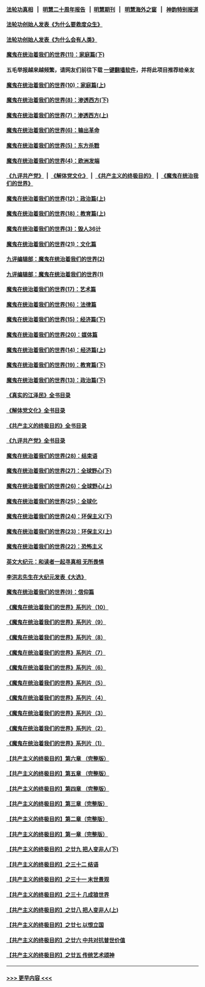 #### [法轮功真相](https://github.com/gfw-breaker/truth/blob/master/README.md?t=0) &nbsp;&nbsp;|&nbsp;&nbsp; [明慧二十周年报告](https://github.com/gfw-breaker/mh-reports/blob/master/README.md?t=0) &nbsp;&nbsp;|&nbsp;&nbsp;[明慧期刊](https://github.com/gfw-breaker/mh-qikan) &nbsp;&nbsp;|&nbsp;&nbsp; [明慧海外之窗](https://github.com/gfw-breaker/mh-news/blob/master/README.md?t=0) &nbsp;&nbsp;|&nbsp;&nbsp; [神韵特别报道](https://github.com/gfw-breaker/mh-news/blob/master/shenyun.md?t=0)
#### [法轮功创始人发表《为什么要救度众生》](../pages/nsc422/n13975246.md?t=06132144) 
#### [法轮功创始人发表《为什么会有人类》](../pages/nsc422/n13912117.md?t=06132144) 
#### [魔鬼在统治着我们的世界(11)：家庭篇(下)](../pages/nsc422/n10440961.md?t=06132144) 
#### 五毛举报越来越频繁，请网友们前往下载 [一键翻墙软件](https://github.com/gfw-breaker/ssr-accounts)，并将此项目推荐给亲友
#### [魔鬼在统治着我们的世界(10)：家庭篇(上)](../pages/nsc422/n10435448.md?t=06132144) 
#### [魔鬼在统治着我们的世界(8)：渗透西方(下)](../pages/nsc422/n10429603.md?t=06132144) 
#### [魔鬼在统治着我们的世界(7)：渗透西方(上)](../pages/nsc422/n10426013.md?t=06132144) 
#### [魔鬼在统治着我们的世界(6)：输出革命](../pages/nsc422/n10421536.md?t=06132144) 
#### [魔鬼在统治着我们的世界(5)：东方杀戮](../pages/nsc422/n10417707.md?t=06132144) 
#### [魔鬼在统治着我们的世界(4)：欧洲发端](../pages/nsc422/n10414890.md?t=06132144) 
#### [《九评共产党》](https://github.com/begood0513/9ping.md/blob/master/README.md) &nbsp;|&nbsp; [《解体党文化》](../../../../jtdwh.md/blob/master/README.md)  &nbsp;|&nbsp; [《共产主义的终极目的》](../../../../gczydzjmd.md/blob/master/README.md) &nbsp;|&nbsp; [《魔鬼在统治我们的世界》](../../../../mgztzwmdsj.md/blob/master/README.md) 
#### [魔鬼在统治着我们的世界(12)：政治篇(上)](../pages/nsc422/n10444576.md?t=06132144) 
#### [魔鬼在统治着我们的世界(18)：教育篇(上)](../pages/nsc422/n10526970.md?t=06132144) 
#### [魔鬼在统治着我们的世界(3)：毁人36计](../pages/nsc422/n10411583.md?t=06132144) 
#### [魔鬼在统治着我们的世界(21)：文化篇](../pages/nsc422/n10597706.md?t=06132144) 
#### [九评编辑部：魔鬼在统治着我们的世界(2)](../pages/nsc422/n10410036.md?t=06132144) 
#### [九评编辑部：魔鬼在统治着我们的世界(1)](../pages/nsc422/n10406825.md?t=06132144) 
#### [魔鬼在统治着我们的世界(17)：艺术篇](../pages/nsc422/n10499093.md?t=06132144) 
#### [魔鬼在统治着我们的世界(16)：法律篇](../pages/nsc422/n10485969.md?t=06132144) 
#### [魔鬼在统治着我们的世界(15)：经济篇(下)](../pages/nsc422/n10469975.md?t=06132144) 
#### [魔鬼在统治着我们的世界(20)：媒体篇](../pages/nsc422/n10586579.md?t=06132144) 
#### [魔鬼在统治着我们的世界(14)：经济篇(上)](../pages/nsc422/n10457370.md?t=06132144) 
#### [魔鬼在统治着我们的世界(19)：教育篇(下)](../pages/nsc422/n10564808.md?t=06132144) 
#### [魔鬼在统治着我们的世界(13)：政治篇(下)](../pages/nsc422/n10448270.md?t=06132144) 
#### [《真实的江泽民》全书目录](../pages/nsc422/n13721399.md?t=06132144) 
#### [《解体党文化》全书目录](../pages/nsc422/n13721157.md?t=06132144) 
#### [《共产主义的终极目的》全书目录](../pages/nsc422/n13721048.md?t=06132144) 
#### [《九评共产党》全书目录](../pages/nsc422/n13708085.md?t=06132144) 
#### [魔鬼在统治着我们的世界(28)：结束语](../pages/nsc422/n10936246.md?t=06132144) 
#### [魔鬼在统治着我们的世界(27)：全球野心(下)](../pages/nsc422/n10928319.md?t=06132144) 
#### [魔鬼在统治着我们的世界(26)：全球野心(上)](../pages/nsc422/n10900318.md?t=06132144) 
#### [魔鬼在统治着我们的世界(25)：全球化](../pages/nsc422/n10788205.md?t=06132144) 
#### [魔鬼在统治着我们的世界(24)：环保主义(下)](../pages/nsc422/n10695307.md?t=06132144) 
#### [魔鬼在统治着我们的世界(23)：环保主义(上)](../pages/nsc422/n10688613.md?t=06132144) 
#### [魔鬼在统治着我们的世界(22)：恐怖主义](../pages/nsc422/n10614727.md?t=06132144) 
#### [英文大纪元：和读者一起寻真相 无所畏惧](../pages/nsc422/n12542027.md?t=06132144) 
#### [李洪志先生在大纪元发表《大选》](../pages/nsc422/n12534746.md?t=06132144) 
#### [魔鬼在统治着我们的世界(9)：信仰篇](../pages/nsc422/n10432159.md?t=06132144) 
#### [《魔鬼在统治着我们的世界》系列片（10）](../pages/nsc422/n12292670.md?t=06132144) 
#### [《魔鬼在统治着我们的世界》系列片（9）](../pages/nsc422/n12290859.md?t=06132144) 
#### [《魔鬼在统治着我们的世界》系列片（8）](../pages/nsc422/n12287445.md?t=06132144) 
#### [《魔鬼在统治着我们的世界》系列片（7）](../pages/nsc422/n12283425.md?t=06132144) 
#### [《魔鬼在统治着我们的世界》系列片（6）](../pages/nsc422/n12282314.md?t=06132144) 
#### [《魔鬼在统治着我们的世界》系列片（5）](../pages/nsc422/n12281419.md?t=06132144) 
#### [《魔鬼在统治着我们的世界》系列片（4）](../pages/nsc422/n12274024.md?t=06132144) 
#### [《魔鬼在统治着我们的世界》系列片（3）](../pages/nsc422/n12271322.md?t=06132144) 
#### [《魔鬼在统治着我们的世界》系列片（2）](../pages/nsc422/n12269049.md?t=06132144) 
#### [《魔鬼在统治着我们的世界》系列片（1）](../pages/nsc422/n12267575.md?t=06132144) 
#### [【共产主义的终极目的】第六章 （完整版）](../pages/nsc422/n11428913.md?t=06132144) 
#### [【共产主义的终极目的】第五章 （完整版）](../pages/nsc422/n11428912.md?t=06132144) 
#### [【共产主义的终极目的】第四章 （完整版）](../pages/nsc422/n11428907.md?t=06132144) 
#### [【共产主义的终极目的】第三章（完整版）](../pages/nsc422/n11428848.md?t=06132144) 
#### [【共产主义的终极目的】第二章（完整版）](../pages/nsc422/n11428831.md?t=06132144) 
#### [【共产主义的终极目的】第一章（完整版）](../pages/nsc422/n11417651.md?t=06132144) 
#### [【共产主义的终极目的】之廿九 把人变非人(下)](../pages/nsc422/n11344140.md?t=06132144) 
#### [【共产主义的终极目的】之三十二 结语](../pages/nsc422/n11360535.md?t=06132144) 
#### [【共产主义的终极目的】之三十一 末世景观](../pages/nsc422/n11351129.md?t=06132144) 
#### [【共产主义的终极目的】之三十 几成狼世界](../pages/nsc422/n11348280.md?t=06132144) 
#### [【共产主义的终极目的】之廿八 把人变非人(上)](../pages/nsc422/n11340492.md?t=06132144) 
#### [【共产主义的终极目的】之廿七 以恨立国](../pages/nsc422/n11336944.md?t=06132144) 
#### [【共产主义的终极目的】之廿六 中共对抗普世价值](../pages/nsc422/n11324785.md?t=06132144) 
#### [【共产主义的终极目的】之廿五 传统艺术颂神](../pages/nsc422/n11296396.md?t=06132144) 

----
#### [ >>> 更早内容 <<< ](../indexes/nsc422-earlier.md)
